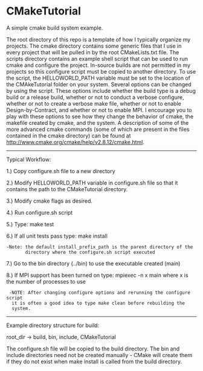 CMakeTutorial
=============

A simple cmake build system example.

The root directory of this repo is a template of how I typically organize my
projects. The cmake directory contains some generic files that I use in every
project that will be pulled in by the root CMakeLists.txt file. The scripts
directory contains an example shell script that can be used to run cmake and
configure the project. In-source builds are not permitted in my projects so 
this configure script must be copied to another directory. To use the script, 
the HELLOWORLD_PATH variable must be set to the location of the CMAkeTutorial 
folder on your system. Several options can be changed by using the script. 
These options include whether the build type is a debug build or a release
build, whether or not to conduct a verbose configure, whether or not to
create a verbose make file, whether or not to enable Design-by-Contract,
and whether or not to enable MPI. I encourage you to play with these options
to see how they change the behavior of cmake, the makefile created by cmake, 
and the system. A description of some of the more advanced cmake
commands (some of which are present in the files contained in the cmake directory)
can be found at http://www.cmake.org/cmake/help/v2.8.12/cmake.html. 

-------------------------------------------------------------------------------

Typical Workflow:

1.) Copy configure.sh file to a new directory

2.) Modify HELLOWORLD_PATH variable in configure.sh file so that it contains
    the path to the CMakeTutorial directory.

3.) Modify cmake flags as desired.

4.) Run configure.sh script

5.) Type: make test

6.) If all unit tests pass type: make install

    -Note: the default install_prefix_path is the parent directory of the 
           directory where the configure.sh script executed

7.) Go to the bin directory (../bin) to use the executable created (main)

8.) If MPI support has been turned on type: mpiexec -n x main
    where x is the number of processes to use

     -NOTE: After changing configure options and rerunning the configure script
      it is often a good idea to type make clean before rebuilding the
      system.

-------------------------------------------------------------------------------

Example directory structure for build:

root_dir -> build, bin, include, CMakeTutorial

The configure.sh file will be copied to the build directory. The bin and
include directories need not be created manually - CMake will create them
if they do not exist when make install is called from the build directory.
